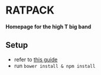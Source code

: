 # RATPACK

__Homepage for the high T big band__

## Setup

* refer to  [this guide](https://www.npmjs.com/package/generator-zf5 "Zf5")
* run ```bower install & npm install```